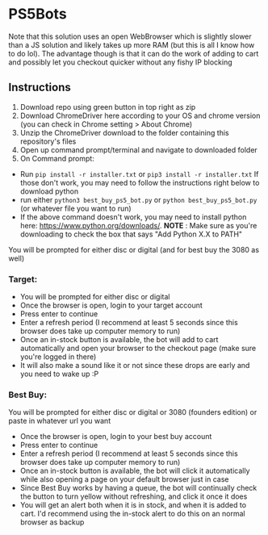# PS5Bots

Note that this solution uses an open WebBrowser which is slightly slower than a JS solution and likely takes up more RAM (but this is all I know how to do lol). The advantage though is that it can do the work of adding to cart and possibly let you checkout quicker without any fishy IP blocking

## Instructions

1. Download repo using green button in top right as zip
2. Download ChromeDriver here according to your OS and chrome version (you can check in Chrome setting > About Chrome)
3. Unzip the ChromeDriver download to the folder containing this repository's files
2. Open up command prompt/terminal and navigate to downloaded folder
3. On Command prompt:

* Run `pip install -r installer.txt` or `pip3 install -r installer.txt` If those don't work, you may need to follow the instructions right below to download python
* run either `python3 best_buy_ps5_bot.py` or `python best_buy_ps5_bot.py` (or whatever file you want to run)
* If the above command doesn't work, you may need to install python here: https://www.python.org/downloads/. **NOTE** : Make sure as you're downloading to check the box that says "Add Python X.X to PATH"

You will be prompted for either disc or digital (and for best buy the 3080 as well)

### Target:

* You will be prompted for either disc or digital
* Once the browser is open, login to your target account
* Press enter to continue
* Enter a refresh period (I recommend at least 5 seconds since this browser does take up computer memory to run)
* Once an in-stock button is available, the bot will add to cart automatically and open your browser to the checkout page (make sure you're logged in there)
* It will also make a sound like it or not since these drops are early and you need to wake up :P

### Best Buy:
 You will be prompted for either disc or digital or 3080 (founders edition) or paste in whatever url you want
* Once the browser is open, login to your best buy account
* Press enter to continue
* Enter a refresh period (I recommend at least 5 seconds since this browser does take up computer memory to run)
* Once an in-stock button is available, the bot will click it automatically while also opening a page on your default browser just in case
* Since Best Buy works by having a queue, the bot will continually check the button to turn yellow without refreshing, and click it once it does
* You will get an alert both when it is in stock, and when it is added to cart. I'd recommend using the in-stock alert to do this on an normal browser as backup


